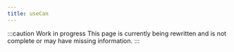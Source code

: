 ```yaml
---
title: useCan
---
```


:::caution Work in progress
This page is currently being rewritten and is not complete or may have missing information.
:::